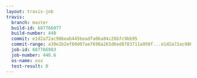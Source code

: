 ```yaml
---
layout: travis-job
travis:
  branch: master
  build-id: 687766977
  build-number: 440
  commit: e1d2a72ac986eab445beadfa06a84c26b7c9bb95
  commit-range: a30e2b2ef60d07ae7690a265d6ed8783711a950f...e1d2a72ac986eab445beadfa06a84c26b7c9bb95
  job-id: 687766983
  job-number: 440.6
  os-name: osx
  test-result: 0
---
```

